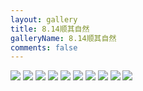 ```yaml
---
layout: gallery
title: 8.14顺其自然
galleryName: 8.14顺其自然
comments: false
---
```


<style>
#l_main {
  max-width: calc(100% - 1 * 240px);
  padding-left: 0px;
  float: left;
  -webkit-box-ordinal-group: 2;
  -moz-box-ordinal-group: 2;
  -ms-flex-order: 2;
  -webkit-order: 2;
  order: 2;
}
#l_main.no_sidebar {
    width: 100%;
    padding-right: 0;
    margin: auto;
}
#bottom {
  display: none;
}
#post-body p {
  display:flex;
  flex-wrap: wrap;
}
#post-body p img {
  width: 48%;
  margin: 5px;
}
</style>

![](https://jsd.cdn.zzko.cn/gh/txw1314/blog-img@main/晚晚晚儿呀/2022/8.14顺其自然/202210062110935.jpg)
![](https://jsd.cdn.zzko.cn/gh/txw1314/blog-img@main/晚晚晚儿呀/2022/8.14顺其自然/202210062110934.jpg)
![](https://jsd.cdn.zzko.cn/gh/txw1314/blog-img@main/晚晚晚儿呀/2022/8.14顺其自然/202210062110933.jpg)
![](https://jsd.cdn.zzko.cn/gh/txw1314/blog-img@main/晚晚晚儿呀/2022/8.14顺其自然/202210062110932.jpg)
![](https://jsd.cdn.zzko.cn/gh/txw1314/blog-img@main/晚晚晚儿呀/2022/8.14顺其自然/202210062110928.jpg)
![](https://jsd.cdn.zzko.cn/gh/txw1314/blog-img@main/晚晚晚儿呀/2022/8.14顺其自然/202210062110929.jpg)
![](https://jsd.cdn.zzko.cn/gh/txw1314/blog-img@main/晚晚晚儿呀/2022/8.14顺其自然/202210062110930.jpg)
![](https://jsd.cdn.zzko.cn/gh/txw1314/blog-img@main/晚晚晚儿呀/2022/8.14顺其自然/202210062110931.jpg)
![](https://jsd.cdn.zzko.cn/gh/txw1314/blog-img@main/晚晚晚儿呀/2022/8.14顺其自然/202210062110927.jpg)
![](https://jsd.cdn.zzko.cn/gh/txw1314/blog-img@main/晚晚晚儿呀/2022/8.14顺其自然/202210062110926.jpg)
